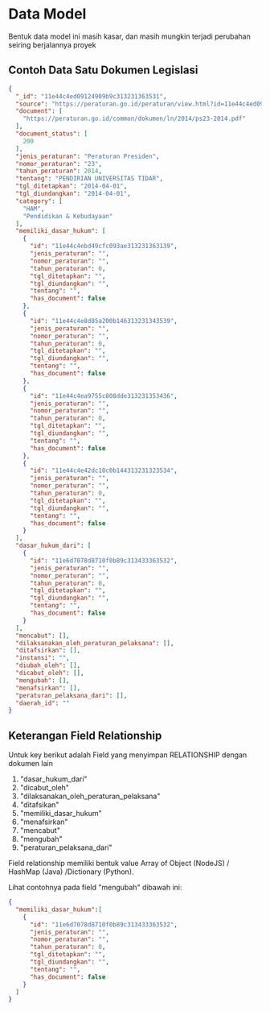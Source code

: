 # Data Model

Bentuk data model ini masih kasar, dan masih mungkin terjadi perubahan seiring berjalannya proyek

## Contoh Data Satu Dokumen Legislasi
```json
{
  "_id": "11e44c4ed09124909b9c313231363531",
  "source": "https://peraturan.go.id/peraturan/view.html?id=11e44c4ed09124909b9c313231363531",
  "document": [
    "https://peraturan.go.id/common/dokumen/ln/2014/ps23-2014.pdf"
  ],
  "document_status": [
    200
  ],
  "jenis_peraturan": "Peraturan Presiden",
  "nomor_peraturan": "23",
  "tahun_peraturan": 2014,
  "tentang": "PENDIRIAN UNIVERSITAS TIDAR",
  "tgl_ditetapkan": "2014-04-01",
  "tgl_diundangkan": "2014-04-01",
  "category": [
    "HAM",
    "Pendidikan & Kebudayaan"
  ],
  "memiliki_dasar_hukum": [
    {
      "id": "11e44c4ebd49cfc093ae313231363139",
      "jenis_peraturan": "",
      "nomor_peraturan": "",
      "tahun_peraturan": 0,
      "tgl_ditetapkan": "",
      "tgl_diundangkan": "",
      "tentang": "",
      "has_document": false
    },
    {
      "id": "11e44c4e8d85a200b146313231343539",
      "jenis_peraturan": "",
      "nomor_peraturan": "",
      "tahun_peraturan": 0,
      "tgl_ditetapkan": "",
      "tgl_diundangkan": "",
      "tentang": "",
      "has_document": false
    },
    {
      "id": "11e44c4ea9755c808dde313231353436",
      "jenis_peraturan": "",
      "nomor_peraturan": "",
      "tahun_peraturan": 0,
      "tgl_ditetapkan": "",
      "tgl_diundangkan": "",
      "tentang": "",
      "has_document": false
    },
    {
      "id": "11e44c4e42dc10c0b144313231323534",
      "jenis_peraturan": "",
      "nomor_peraturan": "",
      "tahun_peraturan": 0,
      "tgl_ditetapkan": "",
      "tgl_diundangkan": "",
      "tentang": "",
      "has_document": false
    }
  ],
  "dasar_hukum_dari": [
    {
      "id": "11e6d7078d8710f0b89c313433363532",
      "jenis_peraturan": "",
      "nomor_peraturan": "",
      "tahun_peraturan": 0,
      "tgl_ditetapkan": "",
      "tgl_diundangkan": "",
      "tentang": "",
      "has_document": false
    }
  ],
  "mencabut": [],
  "dilaksanakan_oleh_peraturan_pelaksana": [],
  "ditafsirkan": [],
  "instansi": "",
  "diubah_oleh": [],
  "dicabut_oleh": [],
  "mengubah": [],
  "menafsirkan": [],
  "peraturan_pelaksana_dari": [],
  "daerah_id": ""
}
```

## Keterangan Field Relationship

Untuk key berikut adalah Field yang menyimpan RELATIONSHIP dengan dokumen lain
1. "dasar_hukum_dari"
2. "dicabut_oleh"
3. "dilaksanakan_oleh_peraturan_pelaksana"
4. "ditafsikan"
5. "memiliki_dasar_hukum"
6. "menafsirkan"
7. "mencabut"
8. "mengubah"
9. "peraturan_pelaksana_dari"

Field relationship memiliki bentuk value Array of Object (NodeJS) / HashMap (Java) /Dictionary (Python).

Lihat contohnya pada field "mengubah" dibawah ini:

```json
{
  "memiliki_dasar_hukum":[
    {
      "id": "11e6d7078d8710f0b89c313433363532",
      "jenis_peraturan": "",
      "nomor_peraturan": "",
      "tahun_peraturan": 0,
      "tgl_ditetapkan": "",
      "tgl_diundangkan": "",
      "tentang": "",
      "has_document": false
    }
  ]
}
```